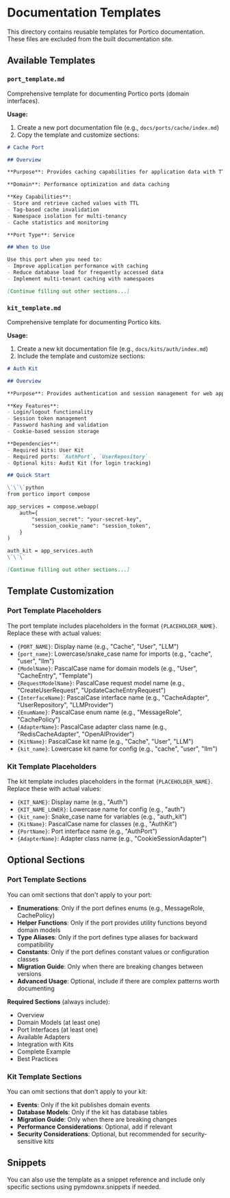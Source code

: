 # Documentation Templates

This directory contains reusable templates for Portico documentation. These files are excluded from the built documentation site.

## Available Templates

### `port_template.md`

Comprehensive template for documenting Portico ports (domain interfaces).

**Usage:**

1. Create a new port documentation file (e.g., `docs/ports/cache/index.md`)
2. Copy the template and customize sections:

```markdown
# Cache Port

## Overview

**Purpose**: Provides caching capabilities for application data with TTL and tag-based invalidation.

**Domain**: Performance optimization and data caching

**Key Capabilities**:
- Store and retrieve cached values with TTL
- Tag-based cache invalidation
- Namespace isolation for multi-tenancy
- Cache statistics and monitoring

**Port Type**: Service

## When to Use

Use this port when you need to:
- Improve application performance with caching
- Reduce database load for frequently accessed data
- Implement multi-tenant caching with namespaces

[Continue filling out other sections...]
```

### `kit_template.md`

Comprehensive template for documenting Portico kits.

**Usage:**

1. Create a new kit documentation file (e.g., `docs/kits/auth/index.md`)
2. Include the template and customize sections:

```markdown
# Auth Kit

## Overview

**Purpose**: Provides authentication and session management for web applications.

**Key Features**:
- Login/logout functionality
- Session token management
- Password hashing and validation
- Cookie-based session storage

**Dependencies**:
- Required kits: User Kit
- Required ports: `AuthPort`, `UserRepository`
- Optional kits: Audit Kit (for login tracking)

## Quick Start

\`\`\`python
from portico import compose

app_services = compose.webapp(
    auth={
        "session_secret": "your-secret-key",
        "session_cookie_name": "session_token",
    }
)

auth_kit = app_services.auth
\`\`\`

[Continue filling out other sections...]
```

## Template Customization

### Port Template Placeholders

The port template includes placeholders in the format `{PLACEHOLDER_NAME}`. Replace these with actual values:

- `{PORT_NAME}`: Display name (e.g., "Cache", "User", "LLM")
- `{port_name}`: Lowercase/snake_case name for imports (e.g., "cache", "user", "llm")
- `{ModelName}`: PascalCase name for domain models (e.g., "User", "CacheEntry", "Template")
- `{RequestModelName}`: PascalCase request model name (e.g., "CreateUserRequest", "UpdateCacheEntryRequest")
- `{InterfaceName}`: PascalCase interface name (e.g., "CacheAdapter", "UserRepository", "LLMProvider")
- `{EnumName}`: PascalCase enum name (e.g., "MessageRole", "CachePolicy")
- `{AdapterName}`: PascalCase adapter class name (e.g., "RedisCacheAdapter", "OpenAIProvider")
- `{KitName}`: PascalCase kit name (e.g., "Cache", "User", "LLM")
- `{kit_name}`: Lowercase kit name for config (e.g., "cache", "user", "llm")

### Kit Template Placeholders

The kit template includes placeholders in the format `{PLACEHOLDER_NAME}`. Replace these with actual values:

- `{KIT_NAME}`: Display name (e.g., "Auth")
- `{KIT_NAME_LOWER}`: Lowercase name for config (e.g., "auth")
- `{kit_name}`: Snake_case name for variables (e.g., "auth_kit")
- `{KitName}`: PascalCase name for classes (e.g., "AuthKit")
- `{PortName}`: Port interface name (e.g., "AuthPort")
- `{AdapterName}`: Adapter class name (e.g., "CookieSessionAdapter")

## Optional Sections

### Port Template Sections

You can omit sections that don't apply to your port:

- **Enumerations**: Only if the port defines enums (e.g., MessageRole, CachePolicy)
- **Helper Functions**: Only if the port provides utility functions beyond domain models
- **Type Aliases**: Only if the port defines type aliases for backward compatibility
- **Constants**: Only if the port defines constant values or configuration classes
- **Migration Guide**: Only when there are breaking changes between versions
- **Advanced Usage**: Optional, include if there are complex patterns worth documenting

**Required Sections** (always include):
- Overview
- Domain Models (at least one)
- Port Interfaces (at least one)
- Available Adapters
- Integration with Kits
- Complete Example
- Best Practices

### Kit Template Sections

You can omit sections that don't apply to your kit:

- **Events**: Only if the kit publishes domain events
- **Database Models**: Only if the kit has database tables
- **Migration Guide**: Only when there are breaking changes
- **Performance Considerations**: Optional, add if relevant
- **Security Considerations**: Optional, but recommended for security-sensitive kits

## Snippets

You can also use the template as a snippet reference and include only specific sections using pymdownx.snippets if needed.
